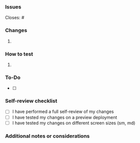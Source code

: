 ### Issues

Closes: #

### Changes 

1. 

### How to test

1. 

### To-Do

- [ ] 


### Self-review checklist
- [ ] I have performed a full self-review of my changes
- [ ] I have tested my changes on a preview deployment
- [ ] I have tested my changes on different screen sizes (sm, md)

### Additional notes or considerations


